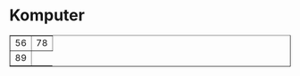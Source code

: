 # Komputer
<table border="1" cellpadding="0" cellspacing="10">
    <td>56</td>
    <td>78</td>
    <tr>
    <td>89</td >
</table>